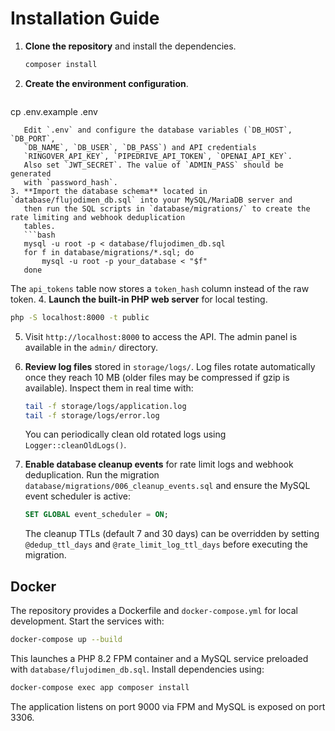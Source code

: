 # Installation Guide

1. **Clone the repository** and install the dependencies.
   ```bash
   composer install
   ```
2. **Create the environment configuration**.
   ```bash
cp .env.example .env
```
   Edit `.env` and configure the database variables (`DB_HOST`, `DB_PORT`,
   `DB_NAME`, `DB_USER`, `DB_PASS`) and API credentials
   `RINGOVER_API_KEY`, `PIPEDRIVE_API_TOKEN`, `OPENAI_API_KEY`.
   Also set `JWT_SECRET`. The value of `ADMIN_PASS` should be generated
   with `password_hash`.
3. **Import the database schema** located in `database/flujodimen_db.sql` into your MySQL/MariaDB server and
   then run the SQL scripts in `database/migrations/` to create the rate limiting and webhook deduplication
   tables.
   ```bash
   mysql -u root -p < database/flujodimen_db.sql
   for f in database/migrations/*.sql; do
       mysql -u root -p your_database < "$f"
   done
   ```
   The `api_tokens` table now stores a `token_hash` column instead of the raw token.
4. **Launch the built-in PHP web server** for local testing.
   ```bash
   php -S localhost:8000 -t public
   ```
5. Visit `http://localhost:8000` to access the API. The admin panel is available in the `admin/` directory.
6. **Review log files** stored in `storage/logs/`.
   Log files rotate automatically once they reach 10&nbsp;MB (older files may be compressed if gzip is available).
   Inspect them in real time with:
   ```bash
   tail -f storage/logs/application.log
   tail -f storage/logs/error.log
   ```
   You can periodically clean old rotated logs using `Logger::cleanOldLogs()`.

7. **Enable database cleanup events** for rate limit logs and webhook deduplication. Run the migration
   `database/migrations/006_cleanup_events.sql` and ensure the MySQL event scheduler is active:
   ```sql
   SET GLOBAL event_scheduler = ON;
   ```
   The cleanup TTLs (default 7 and 30 days) can be overridden by setting `@dedup_ttl_days` and
   `@rate_limit_log_ttl_days` before executing the migration.


## Docker

The repository provides a Dockerfile and `docker-compose.yml` for local development.
Start the services with:
```bash
docker-compose up --build
```
This launches a PHP 8.2 FPM container and a MySQL service preloaded with `database/flujodimen_db.sql`.
Install dependencies using:
```bash
docker-compose exec app composer install
```
The application listens on port 9000 via FPM and MySQL is exposed on port 3306.
